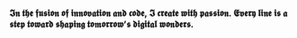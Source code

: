 ###  𝕴𝖓 𝖙𝖍𝖊 𝖋𝖚𝖘𝖎𝖔𝖓 𝖔𝖋 𝖎𝖓𝖓𝖔𝖛𝖆𝖙𝖎𝖔𝖓 𝖆𝖓𝖉 𝖈𝖔𝖉𝖊, 𝕴 𝖈𝖗𝖊𝖆𝖙𝖊 𝖜𝖎𝖙𝖍 𝖕𝖆𝖘𝖘𝖎𝖔𝖓. 𝕰𝖛𝖊𝖗𝖞 𝖑𝖎𝖓𝖊 𝖎𝖘 𝖆 𝖘𝖙𝖊𝖕 𝖙𝖔𝖜𝖆𝖗𝖉 𝖘𝖍𝖆𝖕𝖎𝖓𝖌 𝖙𝖔𝖒𝖔𝖗𝖗𝖔𝖜’𝖘 𝖉𝖎𝖌𝖎𝖙𝖆𝖑 𝖜𝖔𝖓𝖉𝖊𝖗𝖘.
